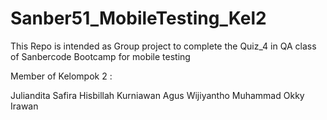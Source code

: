 # Sanber51_MobileTesting_Kel2
This Repo is intended as Group project to complete the Quiz_4 in QA class of Sanbercode Bootcamp for mobile testing

Member of Kelompok 2 :

Juliandita Safira Hisbillah
Kurniawan
Agus Wijiyantho
Muhammad Okky Irawan
